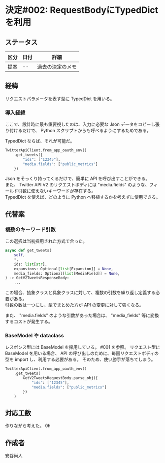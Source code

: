 # 決定#002: RequestBodyにTypedDictを利用

## ステータス

| 区分 | 日付 | 詳細             |
| ---- | ---- | ---------------- |
| 提案 | --   | 過去の決定のメモ |

## 経緯

リクエストパラメータを表す型に TypedDict を用いる。

### 導入経緯

ここで、設計時に最も重要視したのは、入力に必要な Json データをコピーし張り付けるだけで、 Python スクリプトからも呼べるようにするためである。

TypedDict ならば、それが可能だ。

```python
TwitterApiClient.from_app_oauth_env()
    .get_tweets({
        "ids": ["12345"],
        "media.fields": ["public_metrics"]
    })
```

Json をそっくり持ってくるだけで、簡単に API を呼び出すことができる。  
また、 Twitter API V2 のリクエストボディには "media.fields" のような、フィールド引数に使えないキーワードが存在する。  
TypedDict を使えば、どのように Python へ移植するかを考えずに使用できる。

## 代替案

### 複数のキーワード引数
この選択は当初採用された方式で合った。

```python
async def get_tweets(
    self,
    *,
    ids: list[str],
    expansions: Optional[list[Expansion]] = None,
    media_fields: Optional[list[MediaField]] = None,
) -> GetV2TweetsResponseBody:
    ...
```

この場合、抽象クラスと具象クラスに対して、複数の引数を繰り返し定義する必要がある。  
引数の数は一つにし、型でまとめた方が API の変更に対して強くなる。

また、 "media.fields" のような引数があった場合は、 "media_fields" 等に変換するコストが発生する。


### BaseModel や dataclass

レスポンス型には BaseModel を採用している。 #001 を参照。
リクエスト型に BaseModel を用いる場合、 API の呼び出しのために、毎回リクエストボディの型を import し、利用する必要がある。
そのため、使い勝手が落ちてしまう。

```python
TwitterApiClient.from_app_oauth_env()
    .get_tweets(
        GetV2TweetsRequestBody.parse_obj({
            "ids": ["12345"],
            "media.fields": ["public_metrics"]
        })
    )
```

## 対応工数

作りながら考えた。 0h

## 作成者

安谷尚人

